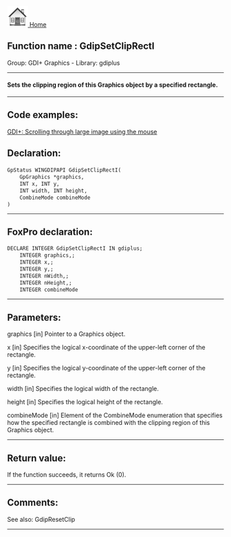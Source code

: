 [<img src="../../images/home.png"> Home ](https://github.com/VFPX/Win32API)  

## Function name : GdipSetClipRectI
Group: GDI+ Graphics - Library: gdiplus    
***  


#### Sets the clipping region of this Graphics object by a specified rectangle.
***  


## Code examples:
[GDI+: Scrolling through large image using the mouse](../../samples/sample_546.md)  

## Declaration:
```foxpro  
GpStatus WINGDIPAPI GdipSetClipRectI(
	GpGraphics *graphics,
	INT x, INT y,
	INT width, INT height,
	CombineMode combineMode
)  
```  
***  


## FoxPro declaration:
```foxpro  
DECLARE INTEGER GdipSetClipRectI IN gdiplus;
	INTEGER graphics,;
	INTEGER x,;
	INTEGER y,;
	INTEGER nWidth,;
	INTEGER nHeight,;
	INTEGER combineMode  
```  
***  


## Parameters:
graphics
[in] Pointer to a Graphics object.

x
[in] Specifies the logical x-coordinate of the upper-left corner of the rectangle.

y
[in] Specifies the logical y-coordinate of the upper-left corner of the rectangle.

width
[in] Specifies the logical width of the rectangle.

height
[in] Specifies the logical height of the rectangle.

combineMode
[in] Element of the CombineMode enumeration that specifies how the specified rectangle is combined with the clipping region of this Graphics object.  
***  


## Return value:
If the function succeeds, it returns Ok (0).  
***  


## Comments:
See also: GdipResetClip   
  
***  

